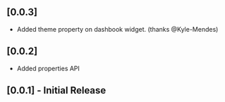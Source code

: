 ## [0.0.3]

 - Added theme property on dashbook widget. (thanks @Kyle-Mendes)

## [0.0.2]

 - Added properties API

## [0.0.1] - Initial Release
